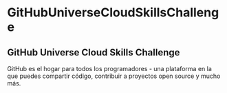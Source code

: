 # GitHubUniverseCloudSkillsChallenge
## GitHub Universe Cloud Skills Challenge
GitHub es el hogar para todos los programadores - una plataforma en la que puedes compartir código, contribuir a proyectos open source y mucho más.
